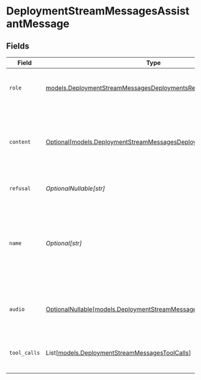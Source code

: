 # DeploymentStreamMessagesAssistantMessage


## Fields

| Field                                                                                                                                      | Type                                                                                                                                       | Required                                                                                                                                   | Description                                                                                                                                |
| ------------------------------------------------------------------------------------------------------------------------------------------ | ------------------------------------------------------------------------------------------------------------------------------------------ | ------------------------------------------------------------------------------------------------------------------------------------------ | ------------------------------------------------------------------------------------------------------------------------------------------ |
| `role`                                                                                                                                     | [models.DeploymentStreamMessagesDeploymentsRequestRequestBodyRole](../models/deploymentstreammessagesdeploymentsrequestrequestbodyrole.md) | :heavy_check_mark:                                                                                                                         | The role of the messages author, in this case `assistant`.                                                                                 |
| `content`                                                                                                                                  | [Optional[models.DeploymentStreamMessagesDeploymentsContent]](../models/deploymentstreammessagesdeploymentscontent.md)                     | :heavy_minus_sign:                                                                                                                         | The contents of the assistant message. Required unless `tool_calls` or `function_call` is specified.                                       |
| `refusal`                                                                                                                                  | *OptionalNullable[str]*                                                                                                                    | :heavy_minus_sign:                                                                                                                         | The refusal message by the assistant.                                                                                                      |
| `name`                                                                                                                                     | *Optional[str]*                                                                                                                            | :heavy_minus_sign:                                                                                                                         | An optional name for the participant. Provides the model information to differentiate between participants of the same role.               |
| `audio`                                                                                                                                    | [OptionalNullable[models.DeploymentStreamMessagesAudio]](../models/deploymentstreammessagesaudio.md)                                       | :heavy_minus_sign:                                                                                                                         | Data about a previous audio response from the model.                                                                                       |
| `tool_calls`                                                                                                                               | List[[models.DeploymentStreamMessagesToolCalls](../models/deploymentstreammessagestoolcalls.md)]                                           | :heavy_minus_sign:                                                                                                                         | The tool calls generated by the model, such as function calls.                                                                             |